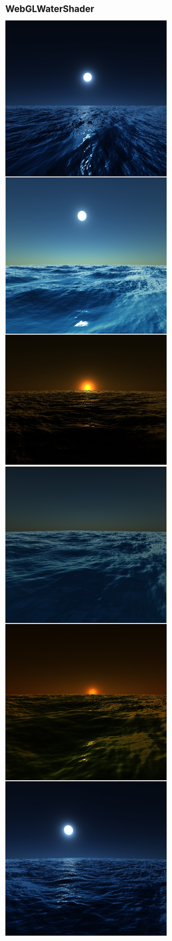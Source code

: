 WebGLWaterShader
================
![screenshot1](https://github.com/heguanyu/WebGLWaterShader/blob/master/screeshots/night.jpg?raw=true)
![screenshot2](https://github.com/heguanyu/WebGLWaterShader/blob/master/screeshots/daylight.jpg?raw=true)
![screenshot3](https://github.com/heguanyu/WebGLWaterShader/blob/master/screeshots/sunset.jpg?raw=true)
![screenshot4](https://github.com/heguanyu/WebGLWaterShader/blob/master/screeshots/daylight2.jpg?raw=true)
![screenshot5](https://github.com/heguanyu/WebGLWaterShader/blob/master/screeshots/sunset2.jpg?raw=true)
![screenshot6](https://github.com/heguanyu/WebGLWaterShader/blob/master/screeshots/night2.jpg?raw=true)


